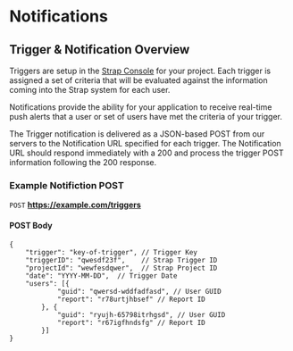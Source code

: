 # Notifications

## Trigger & Notification Overview

Triggers are setup in the <a href="https://console.straphq.com" target="_blank">Strap Console</a> for your project.  Each trigger is assigned a set of criteria that will be evaluated against the information coming into the Strap system for each user.

Notifications provide the ability for your application to receive real-time push alerts that a user or set of users have met the criteria of your trigger.  

The Trigger notification is delivered as a JSON-based POST from our servers to the Notification URL specified for each trigger.  The Notification URL should respond immediately with a 200 and process the trigger  POST information following the 200 response.

### Example Notifiction POST

```POST``` **https://example.com/triggers**

#### POST Body
```
{
    "trigger": "key-of-trigger", // Trigger Key
    "triggerID": "qwesdf23f",    // Strap Trigger ID
    "projectId": "wewfesdqwer",  // Strap Project ID
    "date": "YYYY-MM-DD",  // Trigger Date
    "users": [{
            "guid": "qwersd-wddfadfasd", // User GUID
            "report": "r78urtjhbsef" // Report ID 
        }, {
            "guid": "ryujh-65798itrhgsd", // User GUID
            "report": "r67igfhndsfg" // Report ID
        }]
}

```